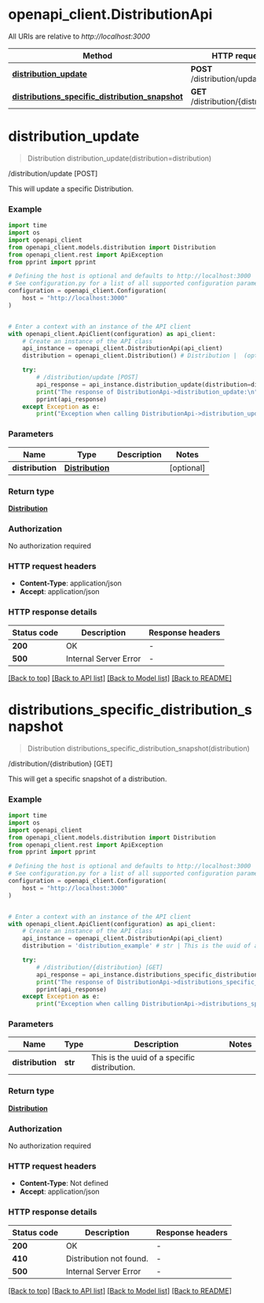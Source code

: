 # openapi_client.DistributionApi

All URIs are relative to *http://localhost:3000*

Method | HTTP request | Description
------------- | ------------- | -------------
[**distribution_update**](DistributionApi.md#distribution_update) | **POST** /distribution/update | /distribution/update [POST]
[**distributions_specific_distribution_snapshot**](DistributionApi.md#distributions_specific_distribution_snapshot) | **GET** /distribution/{distribution} | /distribution/{distribution} [GET]


# **distribution_update**
> Distribution distribution_update(distribution=distribution)

/distribution/update [POST]

This will update a specific Distribution.

### Example

```python
import time
import os
import openapi_client
from openapi_client.models.distribution import Distribution
from openapi_client.rest import ApiException
from pprint import pprint

# Defining the host is optional and defaults to http://localhost:3000
# See configuration.py for a list of all supported configuration parameters.
configuration = openapi_client.Configuration(
    host = "http://localhost:3000"
)


# Enter a context with an instance of the API client
with openapi_client.ApiClient(configuration) as api_client:
    # Create an instance of the API class
    api_instance = openapi_client.DistributionApi(api_client)
    distribution = openapi_client.Distribution() # Distribution |  (optional)

    try:
        # /distribution/update [POST]
        api_response = api_instance.distribution_update(distribution=distribution)
        print("The response of DistributionApi->distribution_update:\n")
        pprint(api_response)
    except Exception as e:
        print("Exception when calling DistributionApi->distribution_update: %s\n" % e)
```



### Parameters

Name | Type | Description  | Notes
------------- | ------------- | ------------- | -------------
 **distribution** | [**Distribution**](Distribution.md)|  | [optional] 

### Return type

[**Distribution**](Distribution.md)

### Authorization

No authorization required

### HTTP request headers

 - **Content-Type**: application/json
 - **Accept**: application/json

### HTTP response details
| Status code | Description | Response headers |
|-------------|-------------|------------------|
**200** | OK |  -  |
**500** | Internal Server Error |  -  |

[[Back to top]](#) [[Back to API list]](../README.md#documentation-for-api-endpoints) [[Back to Model list]](../README.md#documentation-for-models) [[Back to README]](../README.md)

# **distributions_specific_distribution_snapshot**
> Distribution distributions_specific_distribution_snapshot(distribution)

/distribution/{distribution} [GET]

This will get a specific snapshot of a distribution.

### Example

```python
import time
import os
import openapi_client
from openapi_client.models.distribution import Distribution
from openapi_client.rest import ApiException
from pprint import pprint

# Defining the host is optional and defaults to http://localhost:3000
# See configuration.py for a list of all supported configuration parameters.
configuration = openapi_client.Configuration(
    host = "http://localhost:3000"
)


# Enter a context with an instance of the API client
with openapi_client.ApiClient(configuration) as api_client:
    # Create an instance of the API class
    api_instance = openapi_client.DistributionApi(api_client)
    distribution = 'distribution_example' # str | This is the uuid of a specific distribution.

    try:
        # /distribution/{distribution} [GET]
        api_response = api_instance.distributions_specific_distribution_snapshot(distribution)
        print("The response of DistributionApi->distributions_specific_distribution_snapshot:\n")
        pprint(api_response)
    except Exception as e:
        print("Exception when calling DistributionApi->distributions_specific_distribution_snapshot: %s\n" % e)
```



### Parameters

Name | Type | Description  | Notes
------------- | ------------- | ------------- | -------------
 **distribution** | **str**| This is the uuid of a specific distribution. | 

### Return type

[**Distribution**](Distribution.md)

### Authorization

No authorization required

### HTTP request headers

 - **Content-Type**: Not defined
 - **Accept**: application/json

### HTTP response details
| Status code | Description | Response headers |
|-------------|-------------|------------------|
**200** | OK |  -  |
**410** | Distribution not found. |  -  |
**500** | Internal Server Error |  -  |

[[Back to top]](#) [[Back to API list]](../README.md#documentation-for-api-endpoints) [[Back to Model list]](../README.md#documentation-for-models) [[Back to README]](../README.md)

